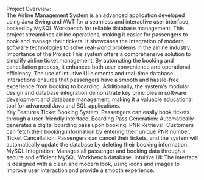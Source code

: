 Project Overview:
<br/>
The Airline Management System is an advanced application developed using Java Swing and AWT for a seamless and interactive user interface, backed by MySQL Workbench for reliable database management. This project streamlines airline operations, making it easier for passengers to book and manage their tickets. It showcases the integration of modern software technologies to solve real-world problems in the airline industry.
<br/>
Importance of the Project
This system offers a comprehensive solution to simplify airline ticket management. By automating the booking and cancellation process, it enhances both user convenience and operational efficiency. The use of intuitive UI elements and real-time database interactions ensures that passengers have a smooth and hassle-free experience from booking to boarding. Additionally, the system's modular design and database integration demonstrate key principles in software development and database management, making it a valuable educational tool for advanced Java and SQL applications.
<br/>
Key Features
Ticket Booking System: Passengers can easily book tickets through a user-friendly interface.
Boarding Pass Generation: Automatically generates a digital boarding pass upon booking.
PNR Retrieval: Customers can fetch their booking information by entering their unique PNR number.
Ticket Cancellation: Passengers can cancel their tickets, and the system will automatically update the database by deleting their booking information.
MySQL Integration: Manages all passenger and booking data through a secure and efficient MySQL Workbench database.
Intuitive UI: The interface is designed with a clean and modern look, using icons and images to improve user interaction and provide a smooth experience.
